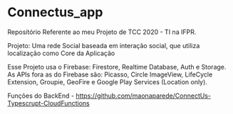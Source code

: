 # Connectus_app

Repositório Referente ao meu Projeto de TCC 2020 - TI na IFPR.

Projeto: Uma rede Social baseada em interação social, que utiliza localização como Core da Aplicação

Esse Projeto usa o Firebase: Firestore, Realtime Database, Auth e Storage.
As APIs fora as do Firebase são: Picasso, Circle ImageView, LifeCycle Extension, Groupie, GeoFire e Google Play Services (Location only).

Funções do BackEnd - https://github.com/maonaparede/ConnectUs-Typescrupt-CloudFunctions
